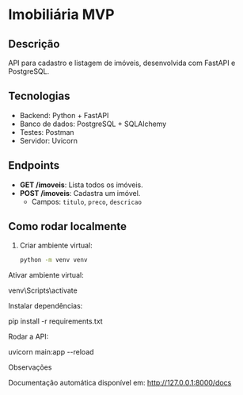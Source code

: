 # Imobiliária MVP

## Descrição
API para cadastro e listagem de imóveis, desenvolvida com FastAPI e PostgreSQL.

## Tecnologias
- Backend: Python + FastAPI
- Banco de dados: PostgreSQL + SQLAlchemy
- Testes: Postman
- Servidor: Uvicorn

## Endpoints
- **GET /imoveis**: Lista todos os imóveis.
- **POST /imoveis**: Cadastra um imóvel.
  - Campos: `titulo`, `preco`, `descricao`

## Como rodar localmente
1. Criar ambiente virtual:
   ```bash
   python -m venv venv

Ativar ambiente virtual:

venv\Scripts\activate


Instalar dependências:

pip install -r requirements.txt


Rodar a API:

uvicorn main:app --reload

Observações

Documentação automática disponível em: http://127.0.0.1:8000/docs